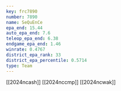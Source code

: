 ```yaml
---
key: frc7890
number: 7890
name: SeQuEnCe
epa_end: 15.44
auto_epa_end: 7.6
teleop_epa_end: 6.38
endgame_epa_end: 1.46
winrate: 0.4767
district_epa_rank: 33
district_epa_percentile: 0.5714
type: Team
---
```

[[2024ncash]]
[[2024nccmp]]
[[2024ncwak]]
